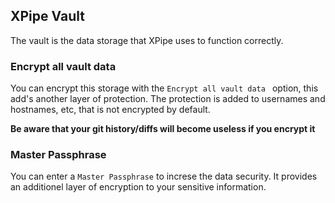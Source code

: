 ## XPipe Vault
The vault is the data storage that XPipe uses to function correctly.

### Encrypt all vault data
You can encrypt this storage with the `Encrypt all vault data ` option, this add's another layer of protection. The protection is added to usernames and hostnames, etc, that is not encrypted by default.

**Be aware that your git history/diffs will become useless if you encrypt it**

### Master Passphrase
You can enter a `Master Passphrase` to increse the data security. It provides an additionel layer of encryption to your sensitive information.
